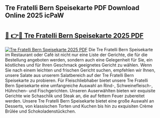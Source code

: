 ## Tre Fratelli Bern Speisekarte PDF Download Online 2025 icPaW

# <h2><a href="http://gccy69m.nevu.top/?p=Tre+Fratelli+Bern+Speisekarte">🔗 👉🔴 Tre Fratelli Bern Speisekarte 2025 PDF</a></h2>

[![Tre Fratelli Bern Speisekarte 2025 PDF](https://i.imgur.com/dBaPXMq.png)](http://gccy69m.nevu.top/?p=Tre+Fratelli+Bern+Speisekarte)
Die Tre Fratelli Bern Speisekarte im Restaurant oder Café ist nicht nur eine Liste der Gerichte, die für die Bestellung angeboten werden, sondern auch eine Gelegenheit für Sie, ein köstliches und für Ihren Geschmack geeignetes Gericht zu wählen. Wenn Sie nach einem leichten und frischen Gericht suchen, empfehlen wir Ihnen, unsere Salate aus unserem Salatbereich auf der Tre Fratelli Bern Speisekarte zu probieren. Für Fleischliebhaber bietet unsere Tre Fratelli Bern Speisekarte eine umfangreiche Auswahl an Rind-, Schweinefleisch-, Hühnchen- und Fischgerichten. Unseren Auserwählten bieten wir exquisite Gerichte wie Schaschlik und Steak an, die auf fettem Feuer zubereitet werden. Unsere Tre Fratelli Bern Speisekarte bietet eine große Auswahl an Desserts, von klassischen Torten und Kuchen bis hin zu exquisiten Crème Brûlée und Schokoladenstückchen.
